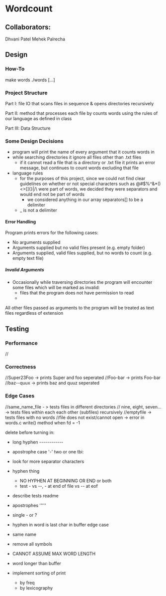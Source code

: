 # Wordcount

## Collaborators:
Dhvani Patel
Mehek Palrecha

## Design

### How-To

make words
./words [...]

### Project Structure

Part I: file IO that scans files in sequence & opens directories recursively

Part II: method that processes each file by counts words using the rules of our language as defined in class

Part III: Data Structure

### Some Design Decisions

- program will print the name of every argument that it counts words in
- while searching directories it ignore all files other than .txt files
    - if it cannot read a file that is a directory or .txt file it prints an error message, but continues to count words excluding that file
- language rules
    - for the purposes of this project, since we could not find clear guidelines on whether or not special characters such as @#$%^&*()<>[]{}|/\ were part of words, we decided they were separators and would end not be part of words
        - we considered anything in our array separators[] to be a delimiter
    - _ is not a delimiter


#### Error Handling

Program prints errors for the following cases:
- No arguments supplied
- Arguments supplied but no valid files present (e.g. empty folder)
- Arguments supplied, valid files supplied, but no words to count (e.g. empty text file)

##### Invalid Arguments

- Occasionally while traversing directories the program will encounter some files which will be marked as invalid:
    - files that the program does not have permission to read
    - 

All other files passed as arguments to the program will be treated as text files regardless of extension


## Testing



### Performance

//

### Correctness

//Super23Foo -> prints Super and foo seperated
//Foo-bar  -> prints Foo-bar
//baz--quux -> prints baz and quuz seperated


### Edge Cases

//same_name_file - > tests files in different directories
// nine, eight, seven... -> tests files within each each other (subfiles) recursively
//emptyfile -> tests files with no words
//file does not exist/cannot open -> error in words.c write() method when fd = -1



delete before turning in:

- long hyphen ------------
- apostrophe case '-' two or one
tbi:
- look for more separator characters
- hyphen thing
    - NO HYPHEN AT BEGINNING OR END or both
    - test - vs --, - at end of file vs -- at eof
- describe tests readme
- apostrophes '''''
- single - or ?
- hyphen in word is last char in buffer edge case
- same name
- remove all symbols
- CANNOT ASSUME MAX WORD LENGTH

- word longer than buffer

- implement sorting of print
    - by freq
    - by lexicography
